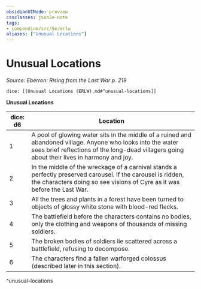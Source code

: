 ```yaml
---
obsidianUIMode: preview
cssclasses: json5e-note
tags:
- compendium/src/5e/erlw
aliases: ["Unusual Locations"]
---
```

# Unusual Locations
*Source: Eberron: Rising from the Last War p. 219* 

`dice: [[Unusual Locations (ERLW).md#^unusual-locations]]`

**Unusual Locations**

| dice: d6 | Location |
|----------|----------|
| 1 | A pool of glowing water sits in the middle of a ruined and abandoned village. Anyone who looks into the water sees brief reflections of the long-dead villagers going about their lives in harmony and joy. |
| 2 | In the middle of the wreckage of a carnival stands a perfectly preserved carousel. If the carousel is ridden, the characters doing so see visions of Cyre as it was before the Last War. |
| 3 | All the trees and plants in a forest have been turned to objects of glossy white stone with blood-red flecks. |
| 4 | The battlefield before the characters contains no bodies, only the clothing and weapons of thousands of missing soldiers. |
| 5 | The broken bodies of soldiers lie scattered across a battlefield, refusing to decompose. |
| 6 | The characters find a fallen warforged colossus (described later in this section). |
^unusual-locations